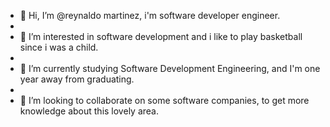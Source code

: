 - 👋 Hi, I’m @reynaldo martinez, i'm software developer engineer.
- 
- 👀 I’m interested in software development and i like to play basketball since i was a child.
- 
- 🌱 I’m currently studying Software Development Engineering, and I'm one year away from graduating.
- 
- 💞️ I’m looking to collaborate on some software companies, to get more knowledge about this lovely area.



